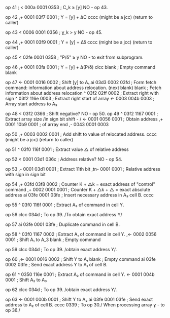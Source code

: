 op 41    ;
< 	000a 0001 0353    ; C_k ≥ [y] NO - op 43.

op 42
,+ 	0001 03f7 0001    ; Y = [y] + ΔC
cccc (might be a jcc) (return to caller)

op 43
< 	0006 0001 0356    ; ɣ_k > y NO - op 45.

op 44
,+ 	0001 03f9 0001    ; Y = [y] + Δδ
cccc (might be a jcc) (return to caller)

op 45
< 	02fe 0001 0358    ; "P/δ" ≥ y NO - to exit from subprogram.

op 46
,+ 	0001 03fa 0001    ; Y = [y] + Δ(P/δ)
clcc
blank    ; Empty command
blank

op 47
<- 	0001 0016 0002    ; Shift [y] to A₁
ai 	03d3 0002 03fd    ; Form fetch command: information about address relocation. (next blank)
blank                 ; Fetch information about address relocation
^ 	03f2 02ff 0002    ; Extract right with sign
^ 	03f2 116e 0003    ; Extract right start of array
<- 	0003 004b 0003    ; Array start address to A₃

op 48
< 		 03f2 0366    ; Shift negative? NO - op 50.
op 49
^ 	03f2 1167 0001    ; Extract array size /in sign bit shift - /
<- 	0001 0056 0001    ; Obtain address
,+ 	0001 10b9 0001    ; of array end
,- 	0043 0001 0003


op 50
,+ 	0003 0002 0001    ; Add shift to value of relocated address.
cccc (might be a jcc) (return to caller)

op 51
^ 	03f0 116f 0001    ; Extract value △ of relative address

op 52
< 	0001 03d1 036c    ; Address relative? NO - op 54.

op 53
,- 	 0001 03d1 0001    ; Extract 11th bit
,tn- 0001 	   0001    ; Relative address with sign in sign bit

op 54
,+ 	 03fd 03f8 0002    ; Counter K + △k = exact address of "control" command
,+ 	 0002 0001 0001    ; Counter K + △k + △ = exact absolute address
ai 	 03fe 0001 03fe    ; Insert necessary address in A₃ cell B.
cccc

op 55
^ 	 03f0 116f 0001    ; Extract A₃ of command in cell Y.

op 56
clcc 		   034d    ; To op 39. /To obtain exact address Y/

op 57
ai 	 03fe 0001 03fe    ; Duplicate command in cell B.

op 58
^ 	 03f0 1167 0002    ; Extract A₁ of command in cell Y.
,<-  0002 0056 0001    ; Shift A₁ to A_3
blank                  ; Empty command

op 59
clcc 		   034d    ; To op 39. /obtain exact address Y/.

op 60
,<-  0001 0016 0002    ; Shift Y to A₁
blank                  ; Empty command
ai 	 03fe 0002 03fe    ; Send exact address Y to A₁ of cell B.

op 61
^ 	 0350 116e 0001    ; Extract A₂ of command in cell Y.
<- 	 0001 004b 0001    ; Shift A₂ to A₃

op 62
clcc 		   034d    ; To op 39. /obtain exact address Y/.

op 63
<- 	 0001 000b 0001    ; Shift Y to A₂
ai 	 03fe 0001 03fe    ; Send exact address to A₂ of cell B.
cccc 		   0339    ; To op 30./ When processing array ɣ - to op 36./
